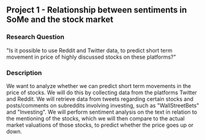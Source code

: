 ## Project 1 - Relationship between sentiments in SoMe and the stock market 

### Research Question
"Is it possible to use Reddit and Twitter data, to predict short term movement in price of highly discussed stocks on these platforms?"

### Description
We want to analyze whether we can predict short term movements in the price of stocks. We will do this by collecting data from the platforms Twitter and Reddit. We will retrieve data from tweets regarding certain stocks and posts/comments on subreddits involving investing, such as "WallStreetBets" and "Investing". We will perform sentiment analysis on the text in relation to the mentioning of the stocks, which we will then compare to the actual market valuations of those stocks, to predict whether the price goes up or down.






